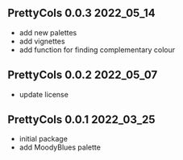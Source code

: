 ## PrettyCols 0.0.3 2022_05_14

* add new palettes
* add vignettes
* add function for finding complementary colour

## PrettyCols 0.0.2 2022_05_07

* update license

## PrettyCols 0.0.1 2022_03_25

* initial package
* add MoodyBlues palette

